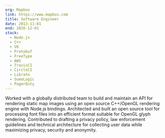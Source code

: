 ```yaml
---
org: Mapbox
link: https://www.mapbox.com
title: Software Engineer
date: 2013-11-01
end: 2016-12-01
stack:
  - Node.js
  - C++
  - V8
  - Protobuf
  - FreeType
  - AWS
  - TravisCI
  - CircleCI
  - Librato
  - SumoLogic
  - PagerDuty
---
```

Worked with a globally distributed team to build and maintain an API for rendering static map images using an open source C++/OpenGL rendering engine with Node.js bindings. Architected and built an open source tool for processing font files into an efficient format suitable for OpenGL glyph rendering. Contributed to drafting a privacy policy, law enforcement guidelines and technical architecture for collecting user data while maximizing privacy, security and anonymity.
